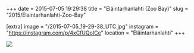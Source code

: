 +++
date = 2015-07-05 19:29:38
title = "Eläintarhanlahti (Zoo Bay)"
slug = "2015/Elaintarhanlahti-Zoo-Bay"

[extra]
image = "/2015-07-05_19-29-38_UTC.jpg"
instagram = "https://instagram.com/p/4xCfUQoICe"
location = "Eläintarhanlahti"
+++

<img src="/2015-07-05_19-29-38_UTC.jpg" />

